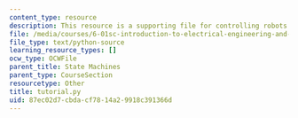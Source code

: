 ```yaml
---
content_type: resource
description: This resource is a supporting file for controlling robots.
file: /media/courses/6-01sc-introduction-to-electrical-engineering-and-computer-science-i-spring-2011/87ec02d7cbdacf7814a29918c391366d_tutorial.py
file_type: text/python-source
learning_resource_types: []
ocw_type: OCWFile
parent_title: State Machines
parent_type: CourseSection
resourcetype: Other
title: tutorial.py
uid: 87ec02d7-cbda-cf78-14a2-9918c391366d
---
```

